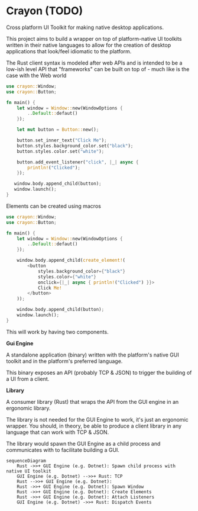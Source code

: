# Crayon (TODO)

Cross platform UI Toolkit for making native desktop applications.

This project aims to build a wrapper on top of platform-native UI toolkits written in their native languages to allow for the creation of desktop applications that look/feel idiomatic to the platform.

The Rust client syntax is modeled after web APIs and is intended to be a low-ish level API that "frameworks" can be built on top of - much like is the case with the Web world

```rust
use crayon::Window;
use crayon::Button;

fn main() {
    let window = Window::new(WindowOptions {
        ..Default::defaut()
    });

    let mut button = Button::new();

    button.set_inner_text("Click Me");
    button.styles.background_color.set("black");
    button.styles.color.set("white");

    button.add_event_listener("click", |_| async {
        println!("Clicked");
    });

   window.body.append_child(button);
   window.launch();
}
```

Elements can be created using macros

```rust
use crayon::Window;
use crayon::Button;

fn main() {
    let window = Window::new(WindowOptions {
        ..Default::defaut()
    });

    window.body.append_child(create_element!(
        <button
            styles.background_color={"black"}
            styles.color={"white"}
            onclick={|_| async { println!("Clicked") }}>
            Click Me!
        </button>
    ));

    window.body.append_child(button);
    window.launch();
}
```

This will work by having two components.

**Gui Engine**

A standalone application (binary) written with the platform's native GUI toolkit and in the platform's preferred language.

This binary exposes an API (probably TCP & JSON) to trigger the building of a UI from a client.

**Library** 

A consumer library (Rust) that wraps the API from the GUI engine in an ergonomic library.

The library is not needed for the GUI Engine to work, it's just an ergonomic wrapper. You should, in theory, be able to produce a client library in any language that can work with TCP & JSON.

The library would spawn the GUI Engine as a child process and communicates with to facilitate building a GUI.

```mermaid
sequenceDiagram
    Rust ->>+ GUI Engine (e.g. Dotnet): Spawn child process with native UI toolkit 
    GUI Engine (e.g. Dotnet) -->>+ Rust: TCP
    Rust -->>+ GUI Engine (e.g. Dotnet): 
    Rust ->>+ GUI Engine (e.g. Dotnet): Spawn Window
    Rust ->>+ GUI Engine (e.g. Dotnet): Create Elements
    Rust ->>+ GUI Engine (e.g. Dotnet): Attach Listeners 
    GUI Engine (e.g. Dotnet) ->>+ Rust: Dispatch Events
```
